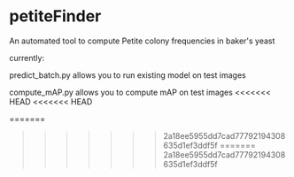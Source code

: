 # petiteFinder
An automated tool to compute Petite colony frequencies in baker's yeast

currently:

predict_batch.py allows you to run existing model on test images

compute_mAP.py allows you to compute mAP on test images
<<<<<<< HEAD
<<<<<<< HEAD

=======
>>>>>>> 2a18ee5955dd7cad77792194308635d1ef3ddf5f
=======
>>>>>>> 2a18ee5955dd7cad77792194308635d1ef3ddf5f
